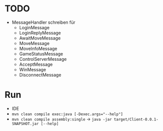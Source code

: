 # TODO
* MessageHandler schreiben für
    * LoginMessage
    * LoginReplyMessage
    * AwaitMoveMessage
    * MoveMessage
    * MoveInfoMessage
    * GameStatusMessage
    * ControlServerMessage
    * AcceptMessage
    * WinMessage
    * DisconnectMessage
# Run

* IDE
* `mvn clean compile exec:java [-Dexec.args="--help"]`
* `mvn clean compile assembly:single` -> `java -jar target/Client-0.0.1-SNAPSHOT.jar [--help]`
